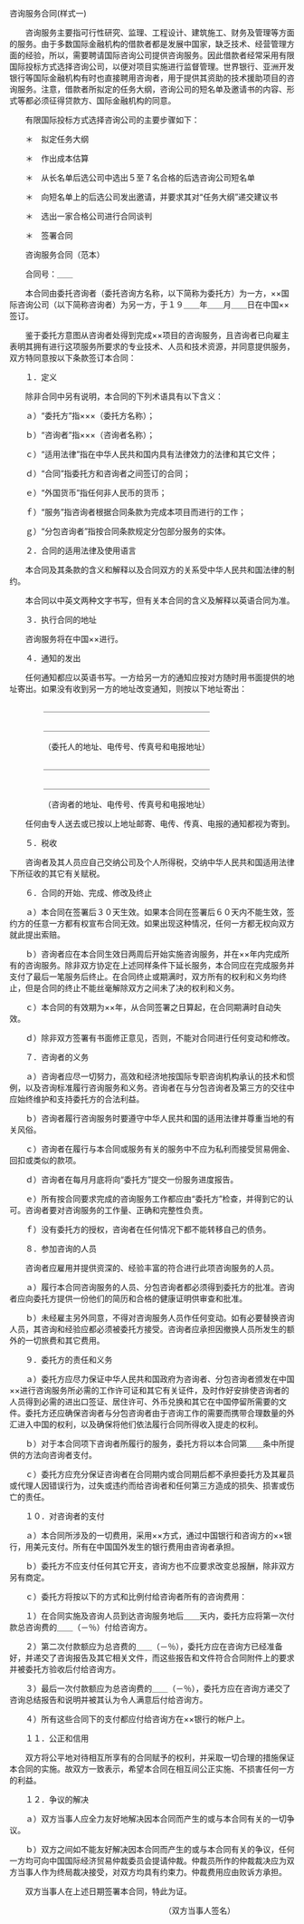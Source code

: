 



咨询服务合同(样式一)



 

　　咨询服务主要指可行性研究、监理、工程设计、建筑施工、财务及管理等方面的服务。由于多数国际金融机构的借款者都是发展中国家，缺乏技术、经营管理方面的经验，所以，需要聘请国际咨询公司提供咨询服务。因此借款者经常采用有限国际投标方式选择咨询公司，以便对项目实施进行监督管理。世界银行、亚洲开发银行等国际金融机构有时也直接聘用咨询者，用于提供其资助的技术援助项目的咨询服务。注意，借款者所拟定的任务大纲，咨询公司的短名单及邀请书的内容、形式等都必须征得贷款方、国际金融机构的同意。

　　有限国际投标方式选择咨询公司的主要步骤如下：

　　＊　拟定任务大纲

　　＊　作出成本估算

　　＊　从长名单后选公司中选出５至７名合格的后选咨询公司短名单

　　＊　向短名单上的后选公司发出邀请，并要求其对“任务大纲”递交建议书

　　＊　选出一家合格公司进行合同谈判

　　＊　签署合同　　　　　　　　　　　　　

　　咨询服务合同（范本）　　　　　　　　　　　　　　　　　　　　　　　　　　　　　　

　　合同号：＿＿

　　本合同由委托咨询者（委托咨询方名称，以下简称为委托方）为一方，××国际咨询公司（以下简称咨询者）为另一方，于１９＿＿年＿＿月＿＿日在中国××签订。

　　鉴于委托方意图从咨询者处得到完成××项目的咨询服务，且咨询者已向雇主表明其拥有进行这项服务所要求的专业技术、人员和技术资源，并同意提供服务，双方特同意按以下条款签订本合同：

　　１．定义

　　除非合同中另有说明，本合同的下列术语具有以下含义：

　　ａ）“委托方”指×××（委托方名称）；

　　ｂ）“咨询者”指×××（咨询者名称）；

　　ｃ）“适用法律”指在中华人民共和国内具有法律效力的法律和其它文件；

　　ｄ）“合同”指委托方和咨询者之间签订的合同；

　　ｅ）“外国货币”指任何非人民币的货币；

　　ｆ）“服务”指咨询者根据合同条款为完成本项目而进行的工作；

　　ｇ）“分包咨询者”指按合同条款规定分包部分服务的实体。

　　２．合同的适用法律及使用语言

　　本合同及其条款的含义和解释以及合同双方的关系受中华人民共和国法律的制约。

　　本合同以中英文两种文字书写，但有关本合同的含义及解释以英语合同为准。

　　３．执行合同的地址

　　咨询服务将在中国××进行。

　　４．通知的发出

　　任何通知都应以英语书写。一方给另一方的通知应按对方随时用书面提供的地址寄出。如果没有收到另一方的地址改变通知，则按以下地址寄出：

　　　　 ＿＿＿＿＿＿＿＿＿＿＿＿＿＿＿＿＿＿＿＿＿

　　　　 ＿＿＿＿＿＿＿＿＿＿＿＿＿＿＿＿＿＿＿＿＿

　　　　 （委托人的地址、电传号、传真号和电报地址）

　　　　 ＿＿＿＿＿＿＿＿＿＿＿＿＿＿＿＿＿＿＿＿＿

　　　　 ＿＿＿＿＿＿＿＿＿＿＿＿＿＿＿＿＿＿＿＿＿

　　　　 （咨询者的地址、电传号、传真号和电报地址）

　　任何由专人送去或已按以上地址邮寄、电传、传真、电报的通知都视为寄到。

　　５．税收

　　咨询者及其人员应自己交纳公司及个人所得税，交纳中华人民共和国适用法律下所征收的其它有关赋税。

　　６．合同的开始、完成、修改及终止

　　ａ）本合同在签署后３０天生效。如果本合同在签署后６０天内不能生效，签约方的任意一方都有权宣布合同无效。如果出现这种情况，任何一方都无权向双方就此提出索赔。

　　ｂ）咨询者应在本合同生效日两周后开始实施咨询服务，并在××年内完成所有的咨询服务。除非双方协定在上述同样条件下延长服务，本合同应在完成服务并支付了最后一笔服务后终止。在合同终止或期满时，双方所有的权利和义务均终止，但是合同的终止不能丝毫解除双方之间未了决的权利和义务。

　　ｃ）本合同的有效期为××年，从合同签署之日算起，在合同期满时自动失效。

　　ｄ）除非双方签署有书面修正意见，否则，不能对合同进行任何变动和修改。

　　７．咨询者的义务

　　ａ）咨询者应尽一切努力，高效和经济地按国际专职咨询机构承认的技术和惯例，以及咨询标准履行咨询服务和义务。咨询者在与分包咨询者及第三方的交往中应始终维护和支持委托方的合法利益。

　　ｂ）咨询者履行咨询服务时要遵守中华人民共和国的适用法律并尊重当地的有关风俗。

　　ｃ）咨询者在履行与本合同或服务有关的服务中不应为私利而接受贸易佣金、回扣或类似的款项。

　　ｄ）咨询者在每月月底将向“委托方”提交一份服务进度报告。

　　ｅ）所有按合同要求完成的咨询服务工作都应由“委托方”检查，并得到它的认可。咨询者要对咨询服务的工作量、正确和完整性负责。

　　ｆ）没有委托方的授权，咨询者在任何情况下都不能转移自己的债务。

　　８．参加咨询的人员

　　咨询者应雇用并提供资深的、经验丰富的符合进行此项咨询服务的人员。

　　ａ）履行本合同咨询服务的人员、分包咨询者都必须得到委托方的批准。咨询者应向委托方提供一份他们的简历和合格的健康证明供审查和批准。

　　ｂ）未经雇主另外同意，不得对咨询服务人员作任何变动。如有必要替换咨询人员，其咨询和经验应都必须被委托方接受。咨询者应承担因撤换人员所发生的额外的一切旅费和其它费用。

　　９．委托方的责任和义务

　　ａ）委托方应尽力保证中华人民共和国政府为咨询者、分包咨询者颁发在中国××进行咨询服务所必需的工作许可证和其它有关证件，及时作好安排使咨询者的人员得到必需的进出口签证、居住许可、外币兑换和其它在中国停留所需要的文件。委托方还应确保咨询者与分包咨询者由于咨询工作的需要而携带合理数量的外汇进入中国的权利，以及确保将他们依法履行合同所得收入提走的权利。

　　ｂ）对于本合同项下咨询者所履行的服务，委托方将以本合同第＿＿条中所提供的方法向咨询者支付。

　　ｃ）委托方应充分保证咨询者在合同期内或合同期后都不承担委托方及其雇员或代理人因错误行为，过失或违约而给咨询者和任何第三方造成的损失、损害或伤亡的责任。

　　１０．对咨询者的支付

　　ａ）本合同所涉及的一切费用，采用××方式，通过中国银行和咨询方的××银行，用美元支付。所有在中国国外发生的银行费用由咨询者承担。

　　ｂ）委托方不应支付任何其它开支，咨询方也不应要求改变总报酬，除非双方另有商定。

　　ｃ）委托方将按以下的方式和比例付给咨询者所有的咨询费用：

　　１）在合同实施及咨询人员到达咨询服务地后＿＿天内，委托方应将第一次付款总咨询费的＿＿（－％）付给咨询方。

　　２）第二次付款额应为总咨费的＿＿（－％），委托方应在咨询方已经准备好，并递交了咨询报告及其它相关文件，而这些报告和文件符合合同附件上的要求并被委托方验收后付给咨询方。

　　３）最后一次付款额应为总咨询费的＿＿（－％），委托方应在咨询方递交了咨询总结报告和说明并被其认为令人满意后付给咨询方。

　　４）所有这些合同下的支付都应付给咨询方在××银行的帐户上。

　　１１．公正和信用

　　双方将公平地对待相互所享有的合同赋予的权利，并采取一切合理的措施保证本合同的实施。故双方一致表示，希望本合同在相互间公正实施、不损害任何一方的利益。

　　１２．争议的解决

　　ａ）双方当事人应全力友好地解决因本合同而产生的或与本合同有关的一切争议。

　　ｂ）双方之间如不能友好解决因本合同而产生的或与本合同有关的争议，任何一方均可向中国国际经济贸易仲裁委员会提请仲裁。仲裁员所作的仲裁裁决应为双方当事人作为终局裁决接受，对双方均具有约束力。仲裁费用应由败诉方承担。

　　双方当事人在上述日期签署本合同，特此为证。

　　　　　　　　　　　　　　　　　　　　（双方当事人签名）